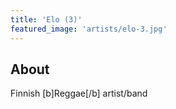 ```yaml
---
title: 'Elo (3)'
featured_image: 'artists/elo-3.jpg'
---
```


## About

Finnish [b]Reggae[/b] artist/band
